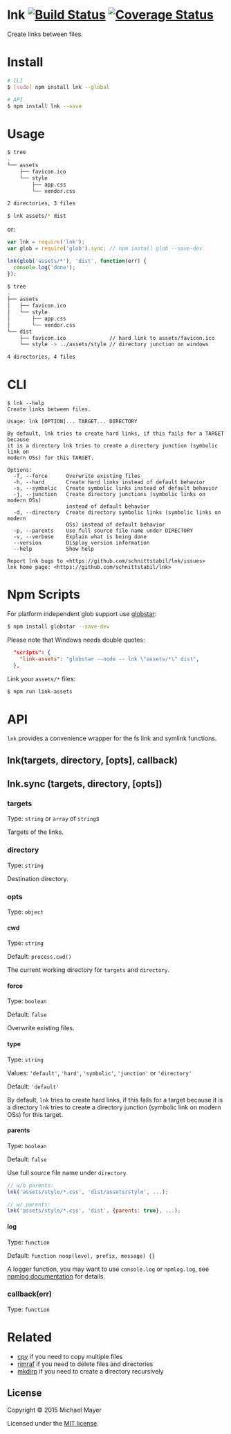 lnk [![Build Status](https://travis-ci.org/schnittstabil/lnk.svg?branch=master)](https://travis-ci.org/schnittstabil/lnk) [![Coverage Status](https://coveralls.io/repos/schnittstabil/lnk/badge.svg?branch=master)](https://coveralls.io/r/schnittstabil/lnk?branch=master)
===
Create links between files.

Install
=======

```sh
# CLI
$ [sudo] npm install lnk --global

# API
$ npm install lnk --save
```

Usage
=====

```sh
$ tree
.
└── assets
    ├── favicon.ico
    └── style
        ├── app.css
        └── vendor.css

2 directories, 3 files
```

```sh
$ lnk assets/* dist
```
or:
```js
var lnk = require('lnk');
var glob = require('glob').sync; // npm install glob --save-dev

lnk(glob('assets/*'), 'dist', function(err) {
  console.log('done');
});
```

```sh
$ tree
.
├── assets
│   ├── favicon.ico
│   └── style
│       ├── app.css
│       └── vendor.css
└── dist
    ├── favicon.ico              // hard link to assets/favicon.ico
    └── style -> ../assets/style // directory junction on windows

4 directories, 4 files
```

CLI
===

```
$ lnk --help
Create links between files.

Usage: lnk [OPTION]... TARGET... DIRECTORY

By default, lnk tries to create hard links, if this fails for a TARGET because
it is a directory lnk tries to create a directory junction (symbolic link on
modern OSs) for this TARGET.

Options:
  -f, --force      Overwrite existing files
  -h, --hard       Create hard links instead of default behavior
  -s, --symbolic   Create symbolic links instead of default behavior
  -j, --junction   Create directory junctions (symbolic links on modern OSs)
                   instead of default behavior
  -d, --directory  Create directory symbolic links (symbolic links on modern
                   OSs) instead of default behavior
  -p, --parents    Use full source file name under DIRECTORY
  -v, --verbose    Explain what is being done
  --version        Display version information
  --help           Show help

Report lnk bugs to <https://github.com/schnittstabil/lnk/issues>
lnk home page: <https://github.com/schnittstabil/lnk>
```

Npm Scripts
===========

For platform independent glob support use [globstar](https://github.com/schnittstabil/globstar):

```sh
$ npm install globstar --save-dev
```

Please note that Windows needs double quotes:

```json
  "scripts": {
    "link-assets": "globstar --node -- lnk \"assets/*\" dist",
  },
```

Link your `assets/*` files:

```sh
$ npm run link-assets
```

API
===
`lnk` provides a convenience wrapper for the fs link and symlink functions.

## lnk(targets, directory, [opts], callback)

## lnk.sync (targets, directory, [opts])

### targets
Type: `string` or `array` of `string`s

Targets of the links.

### directory
Type: `string`

Destination directory.

### opts
Type: `object`

#### cwd
Type: `string`

Default: `process.cwd()`

The current working directory for `targets` and `directory`.

#### force
Type: `boolean`

Default: `false`

Overwrite existing files.

#### type
Type: `string`

Values: `'default'`, `'hard'`, `'symbolic'`, `'junction'` or `'directory'`

Default: `'default'`

By default, `lnk` tries to create hard links, if this fails for a target because
it is a directory `lnk` tries to create a directory junction (symbolic link on
modern OSs) for this target.

#### parents
Type: `boolean`

Default: `false`

Use full source file name under `directory`.

```js
// w/o parents:
lnk('assets/style/*.css', 'dist/assets/style', ...);

// w/ parents:
lnk('assets/style/*.css', 'dist', {parents: true}, ...);
```

#### log
Type: `function`

Default: `function noop(level, prefix, message) {}`

A logger function, you may want to use `console.log` or `npmlog.log`, see [npmlog documentation](https://github.com/npm/npmlog) for details.

### callback(err)
Type: `function`

Related
=======

* [cpy](https://github.com/sindresorhus/cpy) if you need to copy multiple files
* [rimraf](https://github.com/isaacs/rimraf) if you need to delete files and directories
* [mkdirp](https://github.com/substack/node-mkdirp) if you need to create a directory recursively

License
-------

Copyright © 2015 Michael Mayer

Licensed under the [MIT license](LICENSE).
